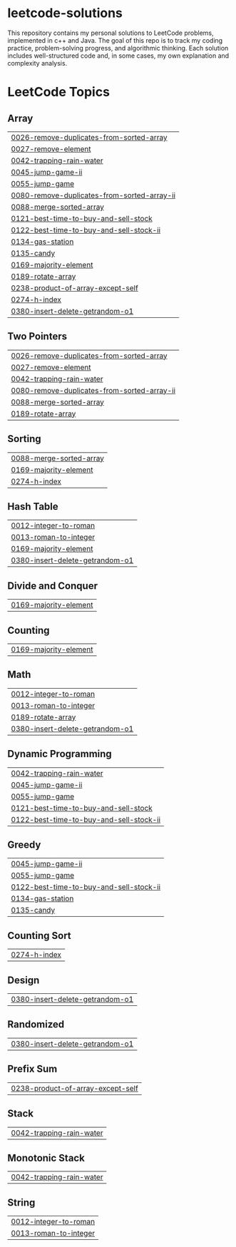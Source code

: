 # leetcode-solutions
This repository contains my personal solutions to LeetCode problems, implemented in c++ and Java.  The goal of this repo is to track my coding practice, problem-solving progress, and algorithmic thinking. Each solution includes well-structured code and, in some cases, my own explanation and complexity analysis.  

<!---LeetCode Topics Start-->
# LeetCode Topics
## Array
|  |
| ------- |
| [0026-remove-duplicates-from-sorted-array](https://github.com/hoor12333/leetcode-solutions/tree/master/0026-remove-duplicates-from-sorted-array) |
| [0027-remove-element](https://github.com/hoor12333/leetcode-solutions/tree/master/0027-remove-element) |
| [0042-trapping-rain-water](https://github.com/hoor12333/leetcode-solutions/tree/master/0042-trapping-rain-water) |
| [0045-jump-game-ii](https://github.com/hoor12333/leetcode-solutions/tree/master/0045-jump-game-ii) |
| [0055-jump-game](https://github.com/hoor12333/leetcode-solutions/tree/master/0055-jump-game) |
| [0080-remove-duplicates-from-sorted-array-ii](https://github.com/hoor12333/leetcode-solutions/tree/master/0080-remove-duplicates-from-sorted-array-ii) |
| [0088-merge-sorted-array](https://github.com/hoor12333/leetcode-solutions/tree/master/0088-merge-sorted-array) |
| [0121-best-time-to-buy-and-sell-stock](https://github.com/hoor12333/leetcode-solutions/tree/master/0121-best-time-to-buy-and-sell-stock) |
| [0122-best-time-to-buy-and-sell-stock-ii](https://github.com/hoor12333/leetcode-solutions/tree/master/0122-best-time-to-buy-and-sell-stock-ii) |
| [0134-gas-station](https://github.com/hoor12333/leetcode-solutions/tree/master/0134-gas-station) |
| [0135-candy](https://github.com/hoor12333/leetcode-solutions/tree/master/0135-candy) |
| [0169-majority-element](https://github.com/hoor12333/leetcode-solutions/tree/master/0169-majority-element) |
| [0189-rotate-array](https://github.com/hoor12333/leetcode-solutions/tree/master/0189-rotate-array) |
| [0238-product-of-array-except-self](https://github.com/hoor12333/leetcode-solutions/tree/master/0238-product-of-array-except-self) |
| [0274-h-index](https://github.com/hoor12333/leetcode-solutions/tree/master/0274-h-index) |
| [0380-insert-delete-getrandom-o1](https://github.com/hoor12333/leetcode-solutions/tree/master/0380-insert-delete-getrandom-o1) |
## Two Pointers
|  |
| ------- |
| [0026-remove-duplicates-from-sorted-array](https://github.com/hoor12333/leetcode-solutions/tree/master/0026-remove-duplicates-from-sorted-array) |
| [0027-remove-element](https://github.com/hoor12333/leetcode-solutions/tree/master/0027-remove-element) |
| [0042-trapping-rain-water](https://github.com/hoor12333/leetcode-solutions/tree/master/0042-trapping-rain-water) |
| [0080-remove-duplicates-from-sorted-array-ii](https://github.com/hoor12333/leetcode-solutions/tree/master/0080-remove-duplicates-from-sorted-array-ii) |
| [0088-merge-sorted-array](https://github.com/hoor12333/leetcode-solutions/tree/master/0088-merge-sorted-array) |
| [0189-rotate-array](https://github.com/hoor12333/leetcode-solutions/tree/master/0189-rotate-array) |
## Sorting
|  |
| ------- |
| [0088-merge-sorted-array](https://github.com/hoor12333/leetcode-solutions/tree/master/0088-merge-sorted-array) |
| [0169-majority-element](https://github.com/hoor12333/leetcode-solutions/tree/master/0169-majority-element) |
| [0274-h-index](https://github.com/hoor12333/leetcode-solutions/tree/master/0274-h-index) |
## Hash Table
|  |
| ------- |
| [0012-integer-to-roman](https://github.com/hoor12333/leetcode-solutions/tree/master/0012-integer-to-roman) |
| [0013-roman-to-integer](https://github.com/hoor12333/leetcode-solutions/tree/master/0013-roman-to-integer) |
| [0169-majority-element](https://github.com/hoor12333/leetcode-solutions/tree/master/0169-majority-element) |
| [0380-insert-delete-getrandom-o1](https://github.com/hoor12333/leetcode-solutions/tree/master/0380-insert-delete-getrandom-o1) |
## Divide and Conquer
|  |
| ------- |
| [0169-majority-element](https://github.com/hoor12333/leetcode-solutions/tree/master/0169-majority-element) |
## Counting
|  |
| ------- |
| [0169-majority-element](https://github.com/hoor12333/leetcode-solutions/tree/master/0169-majority-element) |
## Math
|  |
| ------- |
| [0012-integer-to-roman](https://github.com/hoor12333/leetcode-solutions/tree/master/0012-integer-to-roman) |
| [0013-roman-to-integer](https://github.com/hoor12333/leetcode-solutions/tree/master/0013-roman-to-integer) |
| [0189-rotate-array](https://github.com/hoor12333/leetcode-solutions/tree/master/0189-rotate-array) |
| [0380-insert-delete-getrandom-o1](https://github.com/hoor12333/leetcode-solutions/tree/master/0380-insert-delete-getrandom-o1) |
## Dynamic Programming
|  |
| ------- |
| [0042-trapping-rain-water](https://github.com/hoor12333/leetcode-solutions/tree/master/0042-trapping-rain-water) |
| [0045-jump-game-ii](https://github.com/hoor12333/leetcode-solutions/tree/master/0045-jump-game-ii) |
| [0055-jump-game](https://github.com/hoor12333/leetcode-solutions/tree/master/0055-jump-game) |
| [0121-best-time-to-buy-and-sell-stock](https://github.com/hoor12333/leetcode-solutions/tree/master/0121-best-time-to-buy-and-sell-stock) |
| [0122-best-time-to-buy-and-sell-stock-ii](https://github.com/hoor12333/leetcode-solutions/tree/master/0122-best-time-to-buy-and-sell-stock-ii) |
## Greedy
|  |
| ------- |
| [0045-jump-game-ii](https://github.com/hoor12333/leetcode-solutions/tree/master/0045-jump-game-ii) |
| [0055-jump-game](https://github.com/hoor12333/leetcode-solutions/tree/master/0055-jump-game) |
| [0122-best-time-to-buy-and-sell-stock-ii](https://github.com/hoor12333/leetcode-solutions/tree/master/0122-best-time-to-buy-and-sell-stock-ii) |
| [0134-gas-station](https://github.com/hoor12333/leetcode-solutions/tree/master/0134-gas-station) |
| [0135-candy](https://github.com/hoor12333/leetcode-solutions/tree/master/0135-candy) |
## Counting Sort
|  |
| ------- |
| [0274-h-index](https://github.com/hoor12333/leetcode-solutions/tree/master/0274-h-index) |
## Design
|  |
| ------- |
| [0380-insert-delete-getrandom-o1](https://github.com/hoor12333/leetcode-solutions/tree/master/0380-insert-delete-getrandom-o1) |
## Randomized
|  |
| ------- |
| [0380-insert-delete-getrandom-o1](https://github.com/hoor12333/leetcode-solutions/tree/master/0380-insert-delete-getrandom-o1) |
## Prefix Sum
|  |
| ------- |
| [0238-product-of-array-except-self](https://github.com/hoor12333/leetcode-solutions/tree/master/0238-product-of-array-except-self) |
## Stack
|  |
| ------- |
| [0042-trapping-rain-water](https://github.com/hoor12333/leetcode-solutions/tree/master/0042-trapping-rain-water) |
## Monotonic Stack
|  |
| ------- |
| [0042-trapping-rain-water](https://github.com/hoor12333/leetcode-solutions/tree/master/0042-trapping-rain-water) |
## String
|  |
| ------- |
| [0012-integer-to-roman](https://github.com/hoor12333/leetcode-solutions/tree/master/0012-integer-to-roman) |
| [0013-roman-to-integer](https://github.com/hoor12333/leetcode-solutions/tree/master/0013-roman-to-integer) |
<!---LeetCode Topics End-->